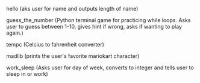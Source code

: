 hello (aks user for name and outputs length of name)

guess_the_number (Python terminal game for practicing while loops. Asks user to guess between 1-10, gives hint if wrong, asks if wanting to play again.)

tempc (Celcius to fahrenheit converter)

madlib (prints the user's favorite mariokart character)

work_sleep (Asks user for day of week, converts to integer and tells user to sleep in or work)

